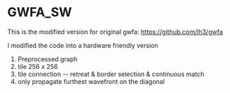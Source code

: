 # GWFA_SW
This is the modified version for original gwfa: https://github.com/lh3/gwfa

I modified the code into a hardware friendly version

1. Preprocessed graph 
2. tile 256 x 256
3. tile connection -- retreat & border selection & continuous match
4. only propagate furthest wavefront on the diagonal
